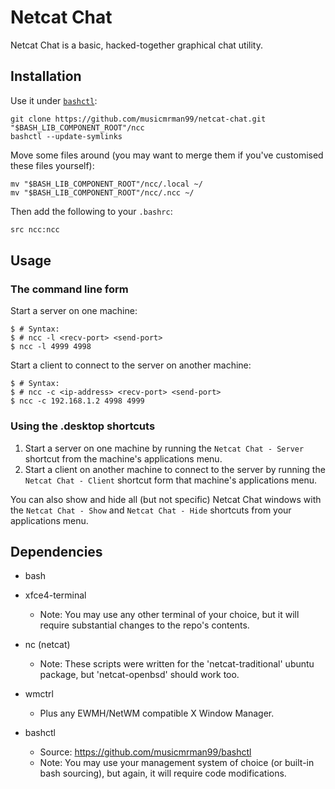 Netcat Chat
====================

Netcat Chat is a basic, hacked-together graphical chat utility.

Installation
--------------------

Use it under [`bashctl`](https://github.com/musicmrman99/bashctl "bashctl on GitHub"):
```
git clone https://github.com/musicmrman99/netcat-chat.git "$BASH_LIB_COMPONENT_ROOT"/ncc
bashctl --update-symlinks
```

Move some files around (you may want to merge them if you've customised these files yourself):
```
mv "$BASH_LIB_COMPONENT_ROOT"/ncc/.local ~/
mv "$BASH_LIB_COMPONENT_ROOT"/ncc/.ncc ~/
```

Then add the following to your `.bashrc`:
```sh
src ncc:ncc
```

Usage
--------------------

### The command line form
Start a server on one machine:
```
$ # Syntax:
$ # ncc -l <recv-port> <send-port>
$ ncc -l 4999 4998
```

Start a client to connect to the server on another machine:
```
$ # Syntax:
$ # ncc -c <ip-address> <recv-port> <send-port>
$ ncc -c 192.168.1.2 4998 4999
```

### Using the .desktop shortcuts
1. Start a server on one machine by running the `Netcat Chat - Server` shortcut from the machine's applications menu.
2. Start a client on another machine to connect to the server by running the `Netcat Chat - Client` shortcut form that machine's applications menu.

You can also show and hide all (but not specific) Netcat Chat windows with the `Netcat Chat - Show` and `Netcat Chat - Hide` shortcuts from your applications menu.

Dependencies
--------------------

- bash

- xfce4-terminal
  - Note: You may use any other terminal of your choice, but it will require substantial changes to the repo's contents.

- nc (netcat)
  - Note: These scripts were written for the 'netcat-traditional' ubuntu package, but 'netcat-openbsd' should work too.

- wmctrl
  - Plus any EWMH/NetWM compatible X Window Manager.

- bashctl
  - Source: https://github.com/musicmrman99/bashctl
  - Note: You may use your management system of choice (or built-in bash sourcing), but again, it will require code modifications.
